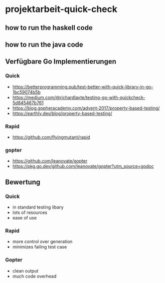 # projektarbeit-quick-check
## how to run the haskell code
## how to run the java code

## Verfügbare Go Implementierungen
### Quick
  - https://betterprogramming.pub/test-better-with-quick-library-in-go-1bc59074b5b
  - https://medium.com/@richardlayte/testing-go-with-quickcheck-5d845467b761
  - https://blog.gopheracademy.com/advent-2017/property-based-testing/
  - https://earthly.dev/blog/property-based-testing/
  
### Rapid 
  - https://github.com/flyingmutant/rapid
### gopter 
  - https://github.com/leanovate/gopter
  - https://pkg.go.dev/github.com/leanovate/gopter?utm_source=godoc

## Bewertung
### Quick
 - in standard testing libary
 - lots of resources
 - ease of use
### Rapid
 - more control over generation
 - minimizes failing test case
### Gopter
 - clean output
 - much code overhead